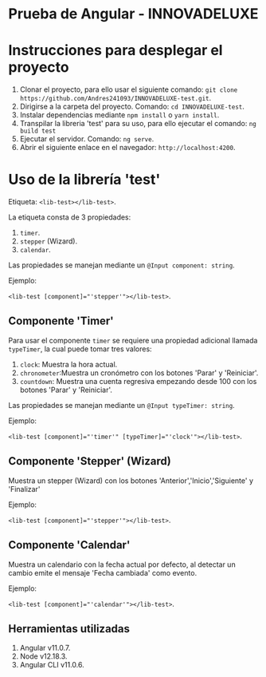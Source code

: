 # Prueba de Angular - INNOVADELUXE

# Instrucciones para desplegar el proyecto

1. Clonar el proyecto, para ello usar el siguiente comando: `git clone https://github.com/Andres241093/INNOVADELUXE-test.git`.
2. Dirigirse a la carpeta del proyecto. Comando: `cd INNOVADELUXE-test`.
3. Instalar dependencias mediante `npm install` o `yarn install`.
4. Transpilar la libreria 'test' para su uso, para ello ejecutar el comando: `ng build test`
5. Ejecutar el servidor. Comando: `ng serve`.
6. Abrir el siguiente enlace en el navegador: `http://localhost:4200`.

# Uso de la librería 'test'

Etiqueta: `<lib-test></lib-test>`.

La etiqueta consta de 3 propiedades: 

1. `timer`.
2. `stepper` (Wizard).
3. `calendar`.

Las propiedades se manejan mediante un `@Input component: string`.

Ejemplo:

`<lib-test [component]="'stepper'"></lib-test>`.

## Componente 'Timer'

Para usar el componente `timer` se requiere una propiedad adicional llamada `typeTimer`, la cual puede tomar tres valores:

1. `clock`: Muestra la hora actual.
2. `chronometer`:Muestra un cronómetro con los botones 'Parar' y 'Reiniciar'.
3. `countdown`: Muestra una cuenta regresiva empezando desde 100 con los botones 'Parar' y 'Reiniciar'.

Las propiedades se manejan mediante un `@Input typeTimer: string`.

Ejemplo:

`<lib-test [component]="'timer'" [typeTimer]="'clock'"></lib-test>`.


## Componente 'Stepper' (Wizard)

Muestra un stepper (Wizard) con los botones 'Anterior','Inicio','Siguiente' y 'Finalizar'

Ejemplo:

`<lib-test [component]="'stepper'"></lib-test>`.

## Componente 'Calendar'

Muestra un calendario con la fecha actual por defecto, al detectar un cambio emite el mensaje 'Fecha cambiada' como evento.

Ejemplo:

`<lib-test [component]="'calendar'"></lib-test>`.


## Herramientas utilizadas

1. Angular v11.0.7.
2. Node v12.18.3.
3. Angular CLI v11.0.6.
